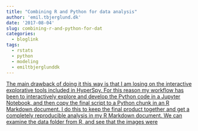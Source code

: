```yaml
---
title: "Combining R and Python for data analysis"
author: 'emil.tbjerglund.dk'
date: '2017-08-04'
slug: combining-r-and-python-for-dat
categories:
  - bloglink
tags:
  - rstats
  - python
  - modeling
  - emiltbjerglunddk
---
```


[The main drawback of doing it this way is that I am losing on the interactive explorative tools included in HyperSpy. For this reason my workflow has been to interactively explore and develop the Python code in a Jupyter Notebook, and then copy the final script to a Python chunk in an R Markdown document. I do this to keep the final product together and get a completely reproducible analysis in my R Markdown document. We can examine the data folder from R, and see that the images were<i class="fas fa-external-link-alt"></i>](https://emil.tbjerglund.dk/post/combining-r-and-python-for-data-analysis/)


